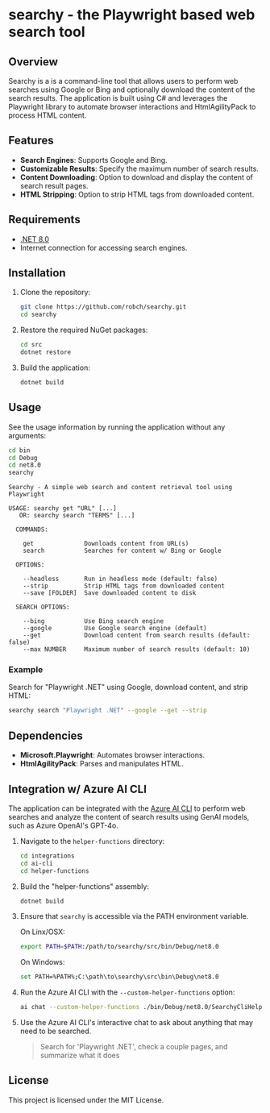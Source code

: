 # searchy - the Playwright based web search tool

## Overview

Searchy is a is a command-line tool that allows users to perform web searches using Google or Bing and optionally download the content of the search results. The application is built using C# and leverages the Playwright library to automate browser interactions and HtmlAgilityPack to process HTML content.

## Features

- **Search Engines**: Supports Google and Bing.
- **Customizable Results**: Specify the maximum number of search results.
- **Content Downloading**: Option to download and display the content of search result pages.
- **HTML Stripping**: Option to strip HTML tags from downloaded content.

## Requirements

- [.NET 8.0](https://dotnet.microsoft.com/download/dotnet/8.0)
- Internet connection for accessing search engines.

## Installation

1. Clone the repository:
   ```bash
   git clone https://github.com/robch/searchy.git
   cd searchy
   ```

2. Restore the required NuGet packages:
   ```bash
   cd src
   dotnet restore
   ```

3. Build the application:
   ```bash
   dotnet build
   ```

## Usage

See the usage information by running the application without any arguments:

```bash
cd bin
cd Debug
cd net8.0
searchy
```

```plaintext
Searchy - A simple web search and content retrieval tool using Playwright

USAGE: searchy get "URL" [...]
   OR: searchy search "TERMS" [...]

  COMMANDS:

    get              Downloads content from URL(s)
    search           Searches for content w/ Bing or Google

  OPTIONS:

    --headless       Run in headless mode (default: false)
    --strip          Strip HTML tags from downloaded content
    --save [FOLDER]  Save downloaded content to disk

  SEARCH OPTIONS:

    --bing           Use Bing search engine
    --google         Use Google search engine (default)
    --get            Download content from search results (default: false)
    --max NUMBER     Maximum number of search results (default: 10)
```

### Example

Search for "Playwright .NET" using Google, download content, and strip HTML:

```bash
searchy search "Playwright .NET" --google --get --strip
```

## Dependencies

- **Microsoft.Playwright**: Automates browser interactions.
- **HtmlAgilityPack**: Parses and manipulates HTML.

## Integration w/ Azure AI CLI

The application can be integrated with the [Azure AI CLI](https://github.com/Azure/azure-ai-cli) to perform web searches and analyze the content of search results using GenAI models, such as Azure OpenAI's GPT-4o.

1. Navigate to the `helper-functions` directory:
   ```bash
   cd integrations
   cd ai-cli
   cd helper-functions
   ```

2. Build the "helper-functions" assembly:
   ```bash
   dotnet build
   ```

3. Ensure that `searchy` is accessible via the PATH environment variable.

   On Linx/OSX:
   ```bash
   export PATH=$PATH:/path/to/searchy/src/bin/Debug/net8.0
   ```

   On Windows:
   ```bash
   set PATH=%PATH%;C:\path\to\searchy\src\bin\Debug\net8.0
   ```

4. Run the Azure AI CLI with the `--custom-helper-functions` option:

   ```bash
   ai chat --custom-helper-functions ./bin/Debug/net8.0/SearchyCliHelperFunctions.dll --interactive
   ```

5. Use the Azure AI CLI's interactive chat to ask about anything that may need to be searched.
   
   > Search for 'Playwright .NET', check a couple pages, and summarize what it does

## License

This project is licensed under the MIT License.
